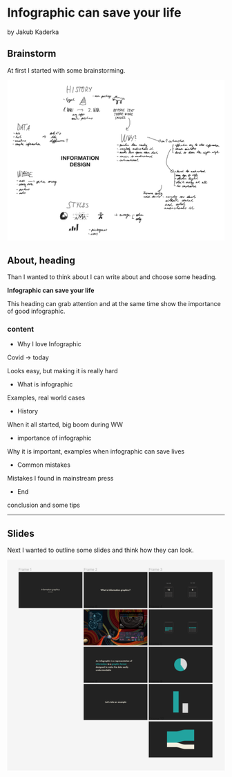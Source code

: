 # Infographic can save your life

by Jakub Kaderka

## Brainstorm

At first I started with some brainstorming.

![Photo of brainstorming session with lots of ideas.](images/Brainstorm.png)


## About, heading

Than I wanted to think about I can write about and choose some heading.

**Infographic can save your life**

This heading can grab attention and at the same time show the importance of good infographic.

### content

- Why I love Infographic

Covid -> today

Looks easy, but making it is really hard

- What is infographic

Examples, real world cases

- History

When it all started, big boom during WW

- importance of infographic

Why it is important, examples when infographic can save lives

- Common mistakes

Mistakes I found in mainstream press

- End

conclusion and some tips 


---



## Slides

Next I wanted to outline some slides and think how they can look.

![Photo of few slides I wanted to show.](images/Slides.png)

